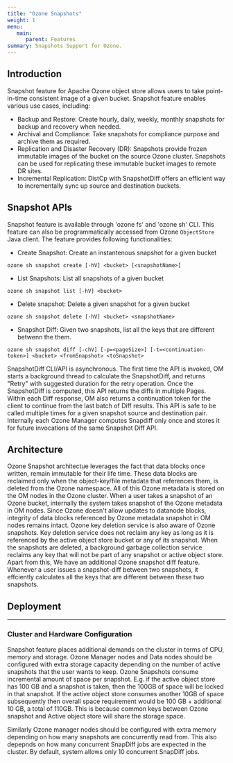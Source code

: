 ```yaml
---
title: "Ozone Snapshots"
weight: 1
menu:
   main:
      parent: Features
summary: Snapshots Support for Ozone.
---
```

<!---
  Licensed to the Apache Software Foundation (ASF) under one or more
  contributor license agreements.  See the NOTICE file distributed with
  this work for additional information regarding copyright ownership.
  The ASF licenses this file to You under the Apache License, Version 2.0
  (the "License"); you may not use this file except in compliance with
  the License.  You may obtain a copy of the License at

      http://www.apache.org/licenses/LICENSE-2.0

  Unless required by applicable law or agreed to in writing, software
  distributed under the License is distributed on an "AS IS" BASIS,
  WITHOUT WARRANTIES OR CONDITIONS OF ANY KIND, either express or implied.
  See the License for the specific language governing permissions and
  limitations under the License.
-->

## Introduction

Snapshot feature for Apache Ozone object store allows users to take point-in-time consistent image of a given bucket. Snapshot feature enables various use cases, including:
 * Backup and Restore: Create hourly, daily, weekly, monthly snapshots for backup and recovery when needed.
 * Archival and Compliance: Take snapshots for compliance purpose and archive them as required.
 * Replication and Disaster Recovery (DR): Snapshots provide frozen immutable images of the bucket on the source Ozone cluster. Snapshots can be used for replicating these immutable bucket images to remote DR sites.
 * Incremental Replication: DistCp with SnapshotDiff offers an efficient way to incrementally sync up source and destination buckets.

## Snapshot APIs

Snapshot feature is available through 'ozone fs' and 'ozone sh' CLI. This feature can also be programmatically accessed from Ozone `ObjectStore` Java client. The feature provides following functionalities:
* Create Snapshot: Create an instantenous snapshot for a given bucket
```shell
ozone sh snapshot create [-hV] <bucket> [<snapshotName>]
```
* List Snapshots: List all snapshots of a given bucket
```shell
ozone sh snapshot list [-hV] <bucket>
```
* Delete snapshot: Delete a given snapshot for a given bucket
```shell
ozone sh snapshot delete [-hV] <bucket> <snapshotName>
```
* Snapshot Diff: Given two snapshots, list all the keys that are different betwenn the them.
```shell
ozone sh snapshot diff [-chV] [-p=<pageSize>] [-t=<continuation-token>] <bucket> <fromSnapshot> <toSnapshot>
```

SnapshotDiff CLI/API is asynchronous. The first time the API is invoked, OM starts a background thread to calculate the SnapshotDiff, and returns "Retry" with suggested duration for the retry operation. Once the SnapshotDiff is computed, this API returns the diffs in multiple Pages. Within each Diff response, OM also returns a continuation token for the client to continue from the last batch of Diff results.  This API is safe to be called multiple times for a given snapshot source and destination pair. Internally each Ozone Manager computes Snapdiff only once and stores it for future invocations of the same Snapshot Diff API.

## Architecture

Ozone Snapshot architectue leverages the fact that data blocks once written, remain immutable for their life time. These data blocks are reclaimed only when the object-key/file metadata that references them, is deleted from the Ozone namespace. All of this Ozone metadata is stored on the OM nodes in the Ozone cluster. When a user takes a snapshot of an Ozone bucket, internally the system takes snapshot of the Ozone metadata in OM nodes. Since Ozone doesn't allow updates to datanode blocks, integrity of data blocks referenced by Ozone metadata snapshot in OM nodes remains intact. Ozone key deletion service is also aware of Ozone snapshots.  Key deletion service does not reclaim any key as long as it is referenced by the active object store bucket or any of its snapshot. When the snapshots are deleted, a background garbage collection service reclaims any key that will not be part of any snapshot or active object store.
Apart from this, We have an additional Ozone snapshot diff feature. Whenever a user issues a snapshot-diff between two snapshots, it effciently calculates all the keys that are different between these two snapshots.

## Deployment
----------
### Cluster and Hardware Configuration

Snapshot feature places additional demands on the cluster in terms of CPU, memory and storage. Ozone Manager nodes and Data nodes should be configured with extra storage capacity depending on the number of active snapshots that the user wants to keep. Ozone Snapshots consume incremental amount of space per snapshot. E.g. if the active object store has 100 GB and a snapshot is taken, then the 100GB of space will be locked in that snapshot. If the active object store consumes another 10GB of space subsequently then overall space requirement would be 100 GB + additional 10 GB, a total of 110GB. This is because common keys between Ozone snapshot and Active object store will share the storage space.

Similarly Ozone manager nodes should be configured with extra memory depending on how many snapshots are concurrently read from. This also depepnds on how many concurrent SnapDiff jobs are expected in the cluster. By default, system allows only 10 concurrent SnapDiff jobs.

